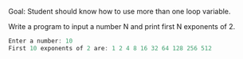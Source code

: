 Goal: Student should know how to use more than one loop variable.

Write a program to input a number N and print first N exponents of 2.

```cpp
Enter a number: 10
First 10 exponents of 2 are: 1 2 4 8 16 32 64 128 256 512
```
